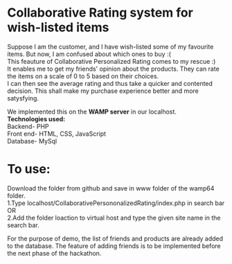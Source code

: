 # Collaborative Rating system for wish-listed items

Suppose I am the customer, and I have wish-listed some of my favourite items. But now, I am confused about which ones to buy :(  <br/>
This feauture of Collaborative Personalized Rating comes to my rescue :) <br/>
It enables me to get my friends' opinion about the products. They can rate the items on a scale of 0 to 5 based on their choices. <br/>
I can then see the average rating and thus take a quicker and contented decision. This shall make my purchase experience better and more satysfying. <br/>

We implemented this on the **WAMP server** in our localhost. <br/>
**Technologies used:** <br/>
Backend- PHP <br/>
Front end- HTML, CSS, JavaScript <br/>
Database- MySql

# To use:
Download the folder from github and save in www folder of the wamp64 folder. <br/>
1.Type localhost/CollaborativePersononalizedRating/index.php in search bar <br/>
OR <br/>
2.Add the folder loaction to virtual host and type the given site name in the search bar. <br/>

For the purpose of demo, the list of friends and products are already added to the database. The feature of adding friends is to be implemented before the next phase of the hackathon.







   
    
    
